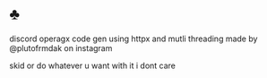 # ♣
discord operagx code gen using httpx and mutli threading
made by @plutofrmdak on instagram

skid or do whatever u want with it i dont care 
